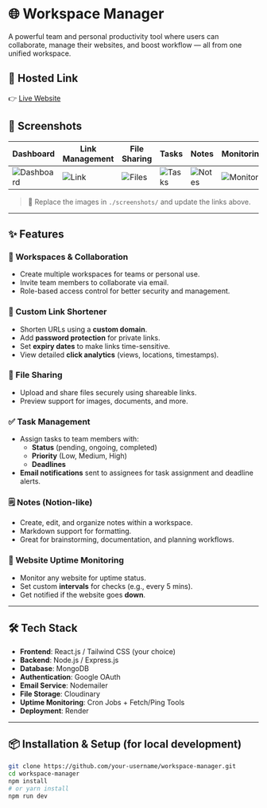 # 🌐 Workspace Manager

A powerful team and personal productivity tool where users can collaborate, manage their websites, and boost workflow — all from one unified workspace.

## 🚀 Hosted Link

👉 [Live Website](https://v8-dev.onrender.com/)

## 📸 Screenshots

| Dashboard | Link Management | File Sharing | Tasks | Notes | Monitoring |
|----------|----------------|--------------|-------|-------|------------|
| ![Dashboard](./screenshots/dashboard.png) | ![Link](./screenshots/link.png) | ![Files](./screenshots/files.png) | ![Tasks](./screenshots/tasks.png) | ![Notes](./screenshots/notes.png) | ![Monitor](./screenshots/monitor.png) |

> 📁 Replace the images in `./screenshots/` and update the links above.

---

## ✨ Features

### 🧩 Workspaces & Collaboration
- Create multiple workspaces for teams or personal use.
- Invite team members to collaborate via email.
- Role-based access control for better security and management.

### 🔗 Custom Link Shortener
- Shorten URLs using a **custom domain**.
- Add **password protection** for private links.
- Set **expiry dates** to make links time-sensitive.
- View detailed **click analytics** (views, locations, timestamps).

### 📁 File Sharing
- Upload and share files securely using shareable links.
- Preview support for images, documents, and more.

### ✅ Task Management
- Assign tasks to team members with:
  - **Status** (pending, ongoing, completed)
  - **Priority** (Low, Medium, High)
  - **Deadlines**
- **Email notifications** sent to assignees for task assignment and deadline alerts.

### 🗒️ Notes (Notion-like)
- Create, edit, and organize notes within a workspace.
- Markdown support for formatting.
- Great for brainstorming, documentation, and planning workflows.

### 📡 Website Uptime Monitoring
- Monitor any website for uptime status.
- Set custom **intervals** for checks (e.g., every 5 mins).
- Get notified if the website goes **down**.

---

## 🛠️ Tech Stack

- **Frontend**: React.js / Tailwind CSS (your choice)
- **Backend**: Node.js / Express.js
- **Database**: MongoDB
- **Authentication**: Google OAuth
- **Email Service**: Nodemailer
- **File Storage**: Cloudinary
- **Uptime Monitoring**: Cron Jobs + Fetch/Ping Tools
- **Deployment**: Render

---

## 📦 Installation & Setup (for local development)

```bash
git clone https://github.com/your-username/workspace-manager.git
cd workspace-manager
npm install
# or yarn install
npm run dev

